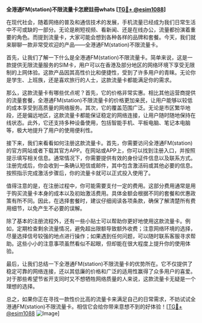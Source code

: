 **全港通FM(station)不限流量卡怎麽註冊whats [[TG💪+ @esim1088](https://t.me/s/esim1088)]**

在现代社会，随着网络的普及和通信技术的发展，手机流量已经成为我们日常生活中不可或缺的一部分。无论是刷短视频、看新闻、还是在线办公，流量都扮演着重要的角色。而提到流量卡，大家可能会想到各种各样的品牌和套餐。今天，我们就来聊聊一款非常受欢迎的产品——全港通FM(station)不限流量卡。

首先，让我们了解一下什么是全港通FM(station)不限流量卡。简单来说，这是一款提供无限流量服务的SIM卡，用户可以在香港及部分地区的网络环境下享受无限制的上网体验。这款产品因其高性价比和便捷性，受到了许多用户的青睐。无论你是学生、上班族，还是喜欢旅行的人士，这款流量卡都能满足你的需求。

那么，这款流量卡有哪些优点呢？首先，它的价格非常实惠。相比其他运营商提供的流量套餐，全港通FM(station)不限流量卡的价格更加亲民，让用户能够以较低的成本享受到高质量的网络服务。其次，它的覆盖范围广泛。无论是市区繁华地段，还是偏远地区，这款流量卡都能保证稳定的网络连接，让用户随时随地保持在线状态。此外，它还支持多种设备使用，包括智能手机、平板电脑、笔记本电脑等，极大地提升了用户的使用便利性。

接下来，我们来看看如何注册这款流量卡。首先，你需要访问全港通FM(station)的官方网站或者下载其官方APP。在网站或APP上，你可以找到注册入口，并按照提示填写相关信息。通常情况下，你需要提供有效的身份证件信息以及联系方式。注册完成后，你会收到一条确认短信或邮件，其中包含激活码或其他必要的信息。按照指示完成激活步骤后，你的流量卡就可以正式投入使用了。

值得注意的是，在注册过程中，你可能需要支付一定的费用。这部分费用通常是用于购买流量卡本身的成本以及初始激活费用。具体金额会根据不同的套餐和优惠政策有所不同。因此，在选择套餐时，建议仔细阅读各项条款，确保了解清楚所有费用细节，以免产生不必要的误解。

除了基本的注册流程外，还有一些小贴士可以帮助你更好地使用这款流量卡。例如，定期检查剩余流量情况，避免超出限额导致额外收费；注意网络环境的选择，尽量选择信号较强的地点进行操作；如果遇到任何问题，可以随时联系客服寻求帮助。这些小小的注意事项虽然看似不起眼，但却能在很大程度上提升你的使用体验。

最后，让我们总结一下全港通FM(station)不限流量卡的优势所在。它不仅提供了稳定可靠的网络连接，还以其低廉的价格和广泛的适用性赢得了众多用户的喜爱。对于那些希望节省开支同时又不想牺牲网络质量的人来说，这款流量卡无疑是一个理想的选择。

总之，如果你正在寻找一款性价比高的流量卡来满足自己的日常需求，不妨试试全港通FM(station)不限流量卡。相信它会给你带来意想不到的好体验！[[TG💪+ @esim1088](https://t.me/s/esim1088) ![Image](https://i.postimg.cc/4NQfJmqS/Snipaste-2025-05-13-00-14-12.png)]